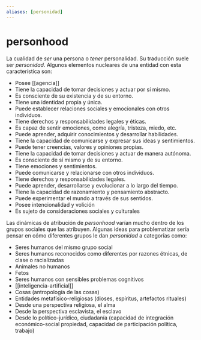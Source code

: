 ```yaml
---
aliases: [personidad]
---
```

# personhood
La cualidad de *ser* una persona o *tener* personalidad. Su traducción suele ser *personidad*. Algunos elementos nucleares de una entidad con esta característica son:

- Posee [[agencia]]
- Tiene la capacidad de tomar decisiones y actuar por sí mismo.
- Es consciente de su existencia y de su entorno.
- Tiene una identidad propia y única.
- Puede establecer relaciones sociales y emocionales con otros individuos.
- Tiene derechos y responsabilidades legales y éticas.
- Es capaz de sentir emociones, como alegría, tristeza, miedo, etc.
- Puede aprender, adquirir conocimientos y desarrollar habilidades.
- Tiene la capacidad de comunicarse y expresar sus ideas y sentimientos.
- Puede tener creencias, valores y opiniones propias.
- Tiene la capacidad de tomar decisiones y actuar de manera autónoma.
- Es consciente de sí mismo y de su entorno.
- Tiene emociones y sentimientos.
- Puede comunicarse y relacionarse con otros individuos.
- Tiene derechos y responsabilidades legales.
- Puede aprender, desarrollarse y evolucionar a lo largo del tiempo.
- Tiene la capacidad de razonamiento y pensamiento abstracto.
- Puede experimentar el mundo a través de sus sentidos.
- Posee intencionalidad y volición
- Es sujeto de consideraciones sociales y culturales

Las dinámicas de atribución de *personhood* varían mucho dentro de los grupos sociales que las atribuyen. Algunas ideas para problematizar sería pensar en cómo diferentes grupos le dan *personidad* a categorías como:

- Seres humanos del mismo grupo social
- Seres humanos reconocidos como diferentes por razones étnicas, de clase o racializadas
- Animales no humanos
- Fetos
- Seres humanos con sensibles problemas cognitivos
- [[inteligencia-artificial]]
- Cosas (antropología de las cosas)
- Entidades metafísico-religiosas (dioses, espíritus, artefactos rituales)
- Desde una perspectiva religiosa, el alma
- Desde la perspectiva esclavista, el esclavo
- Desde lo político-jurídico, ciudadanía (capacidad de integración económico-social propiedad, capacidad de participación política, trabajo)
